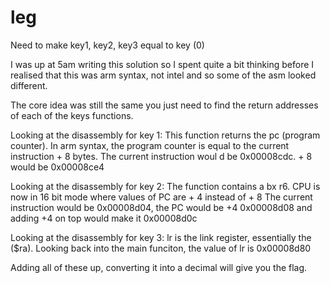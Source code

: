 # leg

Need to make key1, key2, key3 equal to key (0)

I was up at 5am writing this solution so I spent quite a bit thinking before I realised that this
was arm syntax, not intel and so some of the asm looked different.

The core idea was still the same you just need to find the return addresses of each of the keys
functions.

Looking at the disassembly for key 1:
This function returns the pc (program counter). In arm syntax, the program counter is equal to the
current instruction + 8 bytes. The current instruction woul d be 0x00008cdc. + 8 would be
0x00008ce4

Looking at the disassembly for key 2:
The function contains a bx r6. CPU is now in 16 bit mode where values of PC are + 4 instead of + 8
The current instruction would be 0x00008d04, the PC would be +4 0x00008d08 and adding +4 on top
would make it 0x00008d0c

Looking at the disassembly for key 3:
lr is the link register, essentially the ($ra). Looking back into the main funciton, the value of
lr is 0x00008d80

Adding all of these up, converting it into a decimal will give you the flag.
